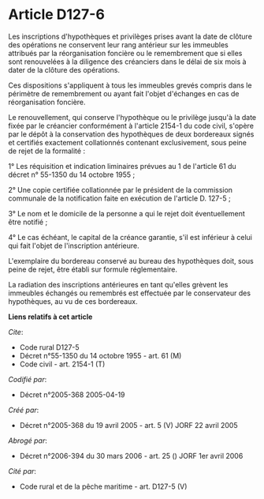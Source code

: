 # Article D127-6

Les inscriptions d'hypothèques et privilèges prises avant la date de clôture des opérations ne conservent leur rang antérieur
sur les immeubles attribués par la réorganisation foncière ou le remembrement que si elles sont renouvelées à la diligence
des créanciers dans le délai de six mois à dater de la clôture des opérations.

Ces dispositions s'appliquent à tous les immeubles grevés compris dans le périmètre de remembrement ou ayant fait l'objet
d'échanges en cas de réorganisation foncière.

Le renouvellement, qui conserve l'hypothèque ou le privilège jusqu'à la date fixée par le créancier conformément à l'article
2154-1 du code civil, s'opère par le dépôt à la conservation des hypothèques de deux bordereaux signés et certifiés
exactement collationnés contenant exclusivement, sous peine de rejet de la formalité :

1° Les réquisition et indication liminaires prévues au 1 de l'article 61 du décret n° 55-1350 du 14 octobre 1955 ;

2° Une copie certifiée collationnée par le président de la commission communale de la notification faite en exécution de
l'article D. 127-5 ;

3° Le nom et le domicile de la personne a qui le rejet doit éventuellement être notifié ;

4° Le cas échéant, le capital de la créance garantie, s'il est inférieur à celui qui fait l'objet de l'inscription
antérieure.

L'exemplaire du bordereau conservé au bureau des hypothèques doit, sous peine de rejet, être établi sur formule
réglementaire.

La radiation des inscriptions antérieures en tant qu'elles grèvent les immeubles échangés ou remembrés est effectuée par le
conservateur des hypothèques, au vu de ces bordereaux.

**Liens relatifs à cet article**

_Cite_:

  - Code rural D127-5
  - Décret n°55-1350 du 14 octobre 1955 - art. 61 (M)
  - Code civil - art. 2154-1 (T)

_Codifié par_:

  - Décret n°2005-368 2005-04-19

_Créé par_:

  - Décret n°2005-368 du 19 avril 2005 - art. 5 (V) JORF 22 avril 2005

_Abrogé par_:

  - Décret n°2006-394 du 30 mars 2006 - art. 25 () JORF 1er avril 2006

_Cité par_:

  - Code rural et de la pêche maritime - art. D127-5 (V)
